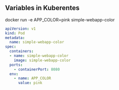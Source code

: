 ## Variables in Kuberentes


docker run -e APP_COLOR=pink  simple-webapp-color

```yaml
apiVersion: v1
kind: Pod
metadata:
  name: simple-webapp-color
spec: 
  containers:
  - name: simple-webapp-color
    image: simple-webapp-color
  ports:
    - containerPort: 8080
  env:
    - name: APP_COLOR
      value: pink
```

